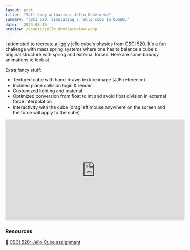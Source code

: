 ```yaml
---
layout: post
title:  "Soft body animation: Jello Cube demo"
summary: "CSCI 520: Simulating a jello cube in OpenGL"
date:   2023-08-16
preview: /assets/jello_demo/preview.webp
---
```


I attempted to recreate a jiggly jello cube's physics from CSCI 520. It's a fun challenge with mass spring systems where one has to balance a cube's original structure with spring and external forces. Here are some *bouncy* animations to look at.

Extra fancy stuff:
- Textured cube with hand-drawn texture image (JJK reference)
- Inclined plane collision logic & render
- Customized lighting and material
- Optimized conversion from float to int and avoid float division in external force interpolation
- Interactivity with the cube (drag left mouse anywhere on the screen and the force will apply to the cube)

<iframe width="560" height="315" src="https://www.youtube.com/embed/_agj89SzhhE?si=tIaK5ICll78FBAoc" title="YouTube video player" frameborder="0" allow="accelerometer; autoplay; clipboard-write; encrypted-media; gyroscope; picture-in-picture; web-share" allowfullscreen></iframe>

### Resources
🔗 [CSCI 520: Jello Cube assignment](https://viterbi-web.usc.edu/~jbarbic/cs520-s24/assign1/)